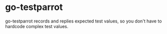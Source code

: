 # go-testparrot

go-testparrot records and replies expected test values, so you don't have
to hardcode complex test values.